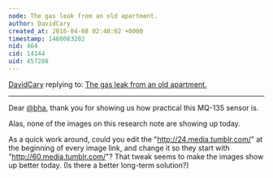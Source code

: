 ```yaml
---
node: The gas leak from an old apartment.
author: DavidCary
created_at: 2016-04-08 02:40:02 +0000
timestamp: 1460083202
nid: 464
cid: 14144
uid: 457288
---
```




[DavidCary](../profile/DavidCary) replying to: [The gas leak from an old apartment.](../notes/bha/9-11-2011/gas-leak-old-apartment)

----
Dear [@bha](/profile/bha), thank you for showing us how practical this MQ-135 sensor is.

Alas, none of the images on this research note are showing up today.

As a quick work around, could you edit the "http://24.media.tumblr.com/" at the beginning of every image link, and change it so they start with "http://60.media.tumblr.com/"?
That tweak seems to make the images show up better today.
(Is there a better long-term solution?)